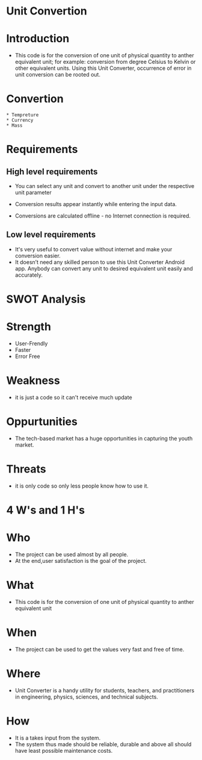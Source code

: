 # Unit Convertion

# Introduction

* This code is for the conversion of one unit of physical quantity to anther equivalent unit; for example: conversion from degree Celsius to Kelvin or other equivalent units. Using this Unit Converter, occurrence of error in unit conversion can be rooted out.

# Convertion

    * Tempreture
    * Currency
    * Mass

# Requirements

## High level requirements

* You can select any unit and convert to another unit under the respective unit parameter

* Conversion results appear instantly while entering the input data.

* Conversions are calculated offline - no Internet connection is required.

## Low level requirements

* It's very useful to convert value without internet and make your conversion easier.
* It doesn’t need any skilled person to use this Unit Converter Android app. Anybody can convert any unit to desired equivalent unit easily and accurately.

# SWOT Analysis

# Strength

* User-Frendly
* Faster
* Error Free

# Weakness

* it is just a code so it can't receive much update

# Oppurtunities

* The tech-based market has a huge opportunities in capturing the youth market.

# Threats

* it is only code so only less people know how to use it.

# 4 W's and 1 H's

# Who

* The project can be used almost by all people.
* At the end,user satisfaction is the goal of the project.

# What

* This code is for the conversion of one unit of physical quantity to anther equivalent unit

# When

* The project can be used to get the values very fast and free of time.

# Where

* Unit Converter is a handy utility for students, teachers, and practitioners in engineering, physics, sciences, and technical subjects.

# How

* It is a takes input from the system.
* The system thus made should be reliable, durable and above all should have least possible maintenance costs.